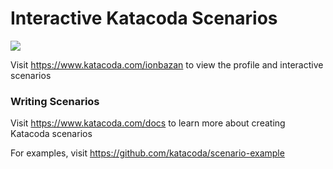 # Interactive Katacoda Scenarios

[![](http://shields.katacoda.com/katacoda/ionbazan/count.svg)](https://www.katacoda.com/ionbazan "Get your profile on Katacoda.com")

Visit https://www.katacoda.com/ionbazan to view the profile and interactive scenarios

### Writing Scenarios
Visit https://www.katacoda.com/docs to learn more about creating Katacoda scenarios

For examples, visit https://github.com/katacoda/scenario-example
